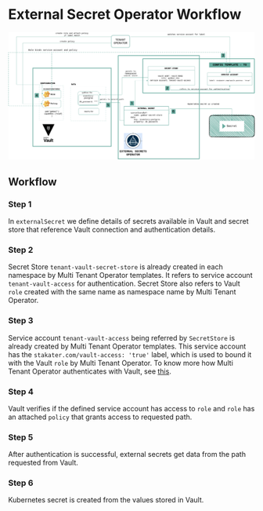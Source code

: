 # External Secret Operator Workflow

![External-Secrets](./images/external-secret-operator.png)

## Workflow

### Step 1

In `externalSecret` we define details of secrets available in Vault and secret store that reference Vault connection and authentication details.

### Step 2

Secret Store `tenant-vault-secret-store` is already created in each namespace by Multi Tenant Operator templates. It refers to service account `tenant-vault-access` for authentication. Secret Store also refers to Vault `role` created with the same name as namespace name by Multi Tenant Operator.

### Step 3

Service account `tenant-vault-access` being referred by `SecretStore` is already created by Multi Tenant Operator templates. This service account has the `stakater.com/vault-access: 'true'` label, which is used to bound it with the Vault `role` by Multi Tenant Operator. To know more how Multi Tenant Operator authenticates with Vault, see [this](../../sre/multi-tenant-operator/vault-multitenancy.md).

### Step 4

Vault verifies if the defined service account has access to `role` and `role` has an attached `policy` that grants access to requested path.

### Step 5

After authentication is successful, external secrets get data from the path requested from Vault.

### Step 6

Kubernetes secret is created from the values stored in Vault.